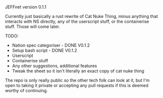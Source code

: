 JEFFnet version 0.1.1

Currently just basically a rust rewrite of Cat Nuke Thing, minus anything that interacts with NS directly, any of the userscript stuff, or the containerise stuff. Those will come later.

TODO:
- Nation spec categoriser - DONE V0.1.2
- Setup bash script - DONE V0.1.2
- Userscript
- Containerise stuff
- Any other suggestions, additional features
- Tweak the sheet so it isn't literally an exact copy of cat nuke thing

The repo is only really public so the other tech folk can look at it, but I'm open to taking it private or accepting any pull requests if this is deemed worthy of continuing.
